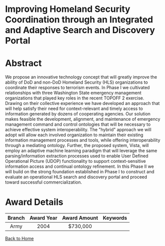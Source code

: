 
Improving Homeland Security Coordination through an Integrated and Adaptive Search and Discovery Portal
=======================================================================================================

# Abstract


We propose an innovative technology concept that will greatly improve the ability of DoD and non-DoD Homeland Security (HLS) organizations to coordinate their responses to terrorism events.  In Phase I we cultivated relationships with three Washington State emergency management organizations that played key roles in the recent TOPOFF 2 exercise.  Drawing on their collective experience we have developed an approach that will help satisfy their need for context-relevant and timely access to information generated by dozens of cooperating agencies.  Our solution makes feasible the development, alignment, and maintenance of emergency management command and control ontologies that will be necessary to achieve effective system interoperability.  The "hybrid" approach we will adopt will allow each involved organization to maintain their existing information management processes and tools, while offering interoperability through a mediating ontology.  Further, the proposed system, Vista, will employ an adaptive machine learning paradigm that will leverage the same parsing/information extraction processes used to enable User Defined Operational Picture (UDOP) functionality to support context-sensitive information access and continual ontology refinement.  In this Phase II we will build on the strong foundation established in Phase I to construct and evaluate an operational HLS search and discovery portal and proceed toward successful commercialization.  

# Award Details

|Branch|Award Year|Award Amount|Keywords|
| :---: | :---: | :---: | :---: |
|Army|2004|$730,000||
  
  


[Back to Home](https://github.com/chrischow/dod_sbir_awards/Reports/CC/#953)